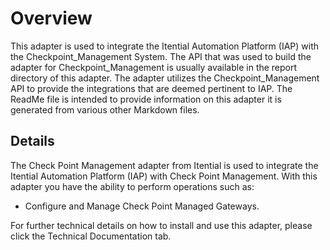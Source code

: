 # Overview 

This adapter is used to integrate the Itential Automation Platform (IAP) with the Checkpoint_Management System. The API that was used to build the adapter for Checkpoint_Management is usually available in the report directory of this adapter. The adapter utilizes the Checkpoint_Management API to provide the integrations that are deemed pertinent to IAP. The ReadMe file is intended to provide information on this adapter it is generated from various other Markdown files.

## Details 
The Check Point Management adapter from Itential is used to integrate the Itential Automation Platform (IAP) with Check Point Management. With this adapter you have the ability to perform operations such as:

- Configure and Manage Check Point Managed Gateways. 

For further technical details on how to install and use this adapter, please click the Technical Documentation tab. 
